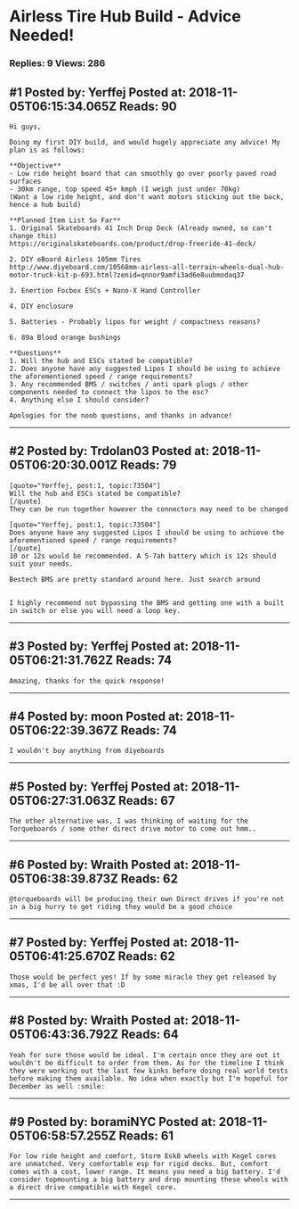 # Airless Tire Hub Build - Advice Needed!

### Replies: 9 Views: 286

## \#1 Posted by: Yerffej Posted at: 2018-11-05T06:15:34.065Z Reads: 90

```
Hi guys,

Doing my first DIY build, and would hugely appreciate any advice! My plan is as follows:

**Objective**
- Low ride height board that can smoothly go over poorly paved road surfaces 
- 30km range, top speed 45+ kmph (I weigh just under 70kg)
(Want a low ride height, and don't want motors sticking out the back, hence a hub build)

**Planned Item List So Far**
1. Original Skateboards 41 Inch Drop Deck (Already owned, so can't change this)
https://originalskateboards.com/product/drop-freeride-41-deck/

2. DIY eBoard Airless 105mm Tires
http://www.diyeboard.com/10568mm-airless-all-terrain-wheels-dual-hub-motor-truck-kit-p-693.html?zenid=qnnor9amfi3ad6e8uubmodaq37

3. Enertion Focbox ESCs + Nano-X Hand Controller

4. DIY enclosure

5. Batteries - Probably lipos for weight / compactness reasons?

6. 89a Blood orange bushings

**Questions**
1. Will the hub and ESCs stated be compatible?
2. Does anyone have any suggested Lipos I should be using to achieve the aforementioned speed / range requirements?
3. Any recommended BMS / switches / anti spark plugs / other components needed to connect the lipos to the esc?
4. Anything else I should consider?

Apologies for the noob questions, and thanks in advance!
```

---
## \#2 Posted by: Trdolan03 Posted at: 2018-11-05T06:20:30.001Z Reads: 79

```
[quote="Yerffej, post:1, topic:73504"]
Will the hub and ESCs stated be compatible?
[/quote]
They can be run together however the connectors may need to be changed

[quote="Yerffej, post:1, topic:73504"]
Does anyone have any suggested Lipos I should be using to achieve the aforementioned speed / range requirements?
[/quote]
10 or 12s would be recommended. A 5-7ah battery which is 12s should suit your needs. 

Bestech BMS are pretty standard around here. Just search around


I highly recommend not bypassing the BMS and getting one with a built in switch or else you will need a loop key.
```

---
## \#3 Posted by: Yerffej Posted at: 2018-11-05T06:21:31.762Z Reads: 74

```
Amazing, thanks for the quick response!
```

---
## \#4 Posted by: moon Posted at: 2018-11-05T06:22:39.367Z Reads: 74

```
I wouldn't buy anything from diyeboards
```

---
## \#5 Posted by: Yerffej Posted at: 2018-11-05T06:27:31.063Z Reads: 67

```
The other alternative was, I was thinking of waiting for the Torqueboards / some other direct drive motor to come out hmm..
```

---
## \#6 Posted by: Wraith Posted at: 2018-11-05T06:38:39.873Z Reads: 62

```
@torqueboards will be producing their own Direct drives if you're not in a big hurry to get riding they would be a good choice
```

---
## \#7 Posted by: Yerffej Posted at: 2018-11-05T06:41:25.670Z Reads: 62

```
Those would be perfect yes! If by some miracle they get released by xmas, I'd be all over that :D
```

---
## \#8 Posted by: Wraith Posted at: 2018-11-05T06:43:36.792Z Reads: 64

```
Yeah for sure those would be ideal. I'm certain once they are out it wouldn't be difficult to order from them. As for the timeline I think they were working out the last few kinks before doing real world tests before making them available. No idea when exactly but I'm hopeful for December as well :smile:
```

---
## \#9 Posted by: boramiNYC Posted at: 2018-11-05T06:58:57.255Z Reads: 61

```
For low ride height and comfort, Storm Esk8 wheels with Kegel cores are unmatched. Very comfortable esp for rigid decks. But, comfort comes with a cost, lower range. It means you need a big battery. I'd consider topmounting a big battery and drop mounting these wheels with a direct drive compatible with Kegel core.
```

---
